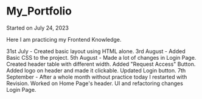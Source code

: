 # My_Portfolio
 
Started on July 24, 2023

Here I am practicing my Frontend Knowledge.

31st July - Created basic layout using HTML alone.
3rd August - Added Basic CSS to the project.
5th August - Made a lot of changes in Login Page.
    Created header table with different width.
    Added "Request Access" Button.
    Added logo on header and made it clickable.
    Updated Login button.
7th September - After a whole month without practice today I restarted with Revision.
    Worked on Home Page's header.
    UI and refactoring changes Login Page.